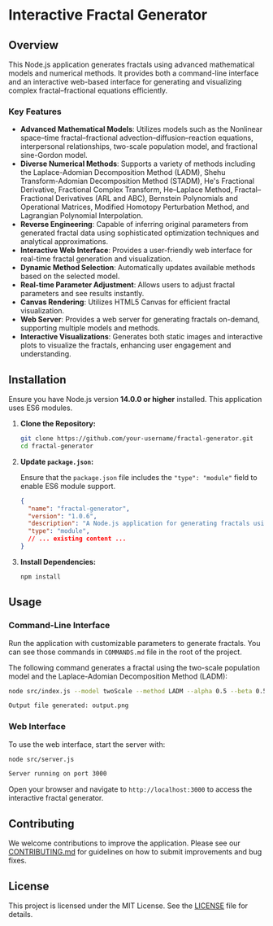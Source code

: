 # Interactive Fractal Generator

## Overview

This Node.js application generates fractals using advanced mathematical models and numerical methods. It provides both a command-line interface and an interactive web-based interface for generating and visualizing complex fractal–fractional equations efficiently.

### Key Features

- **Advanced Mathematical Models**: Utilizes models such as the Nonlinear space–time fractal–fractional advection–diffusion–reaction equations, interpersonal relationships, two-scale population model, and fractional sine-Gordon model.
- **Diverse Numerical Methods**: Supports a variety of methods including the Laplace-Adomian Decomposition Method (LADM), Shehu Transform-Adomian Decomposition Method (STADM), He's Fractional Derivative, Fractional Complex Transform, He–Laplace Method, Fractal–Fractional Derivatives (ARL and ABC), Bernstein Polynomials and Operational Matrices, Modified Homotopy Perturbation Method, and Lagrangian Polynomial Interpolation.
- **Reverse Engineering**: Capable of inferring original parameters from generated fractal data using sophisticated optimization techniques and analytical approximations.
- **Interactive Web Interface**: Provides a user-friendly web interface for real-time fractal generation and visualization.
- **Dynamic Method Selection**: Automatically updates available methods based on the selected model.
- **Real-time Parameter Adjustment**: Allows users to adjust fractal parameters and see results instantly.
- **Canvas Rendering**: Utilizes HTML5 Canvas for efficient fractal visualization.
- **Web Server**: Provides a web server for generating fractals on-demand, supporting multiple models and methods.
- **Interactive Visualizations**: Generates both static images and interactive plots to visualize the fractals, enhancing user engagement and understanding.

## Installation

Ensure you have Node.js version **14.0.0 or higher** installed. This application uses ES6 modules.

1. **Clone the Repository:**

   ```bash
   git clone https://github.com/your-username/fractal-generator.git
   cd fractal-generator
   ```

2. **Update `package.json`:**

   Ensure that the `package.json` file includes the `"type": "module"` field to enable ES6 module support.

   ```json
   {
     "name": "fractal-generator",
     "version": "1.0.6",
     "description": "A Node.js application for generating fractals using advanced mathematical models.",
     "type": "module",
     // ... existing content ...
   }
   ```

3. **Install Dependencies:**

   ```bash
   npm install
   ```

## Usage

### Command-Line Interface

Run the application with customizable parameters to generate fractals. You can see those commands in `COMMANDS.md` file in the root of the project.

The following command generates a fractal using the two-scale population model and the Laplace-Adomian Decomposition Method (LADM):

```bash
node src/index.js --model twoScale --method LADM --alpha 0.5 --beta 0.5 --maxTerms 10 --initialCondition "sin(x)" --timeSteps 200 --timeEnd 50
```

```bash
Output file generated: output.png
```


### Web Interface

To use the web interface, start the server with:

```bash
node src/server.js
```

```bash
Server running on port 3000
```

Open your browser and navigate to `http://localhost:3000` to access the interactive fractal generator.

## Contributing

We welcome contributions to improve the application. Please see our [CONTRIBUTING.md](CONTRIBUTING.md) for guidelines on how to submit improvements and bug fixes.

## License

This project is licensed under the MIT License. See the [LICENSE](LICENSE) file for details.